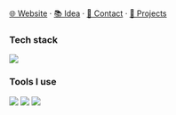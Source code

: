 <picture>
  <img src="https://capsule-render.vercel.app/api?type=waving&height=300&color=gradient&text=Hi,%20I%20am%20rand777&desc=Share%20ideas,%20make%20web%20pages,%20immersive%20over%20ROS2&fontAlignY=45&descAlignY=64" style="display:none;">
</picture>

[🌐 Website](https://rand777.space) · [📚 Idea](https://rand777.pguide.studio) · [📇 Contact](mailto:rand777@pguide.studio) · [🔨 Projects](https://blog.rand777.space/more/projects/)


### Tech stack

<picture><img src="https://skillicons.dev/icons?i=spring,ros,flask,django,flutter,rust,dart,cpp,cs,python,vue,astro,sass,windicss,ts,d3,threejs,nextjs,nodejs,nuxtjs,electron,elasticsearch,mysql,postgres,redis,nginx,kafka,fediverse,debian,kali"></picture>

### Tools I use

<picture><img src="https://skillicons.dev/icons?i=vscode,pycharm,idea,webstorm,clion,webpack,vite,rollup,git,githubactions,aws,gcp,vercel,netlify,cmake,jenkins,pnpm,gitlab,bitbucket,latex,anaconda,au,pr,ps,ai,ae,blender,docker,kubernetes,grafana"></picture>
<picture>
  <img src="https://github-readme-stats.vercel.app/api?username=LyrLark&show_icons=true&hide_border=true&line_height=24&t=1" />
</picture>
<picture>
  <img src="https://github-readme-stats.vercel.app/api/top-langs/?username=LyrLark&layout=compact&hide_border=true&langs_count=8" />
</picture>


<!--
<picture>
  <source
    srcset="https://github-profile-trophy.vercel.app/?username=LyrLark&margin-w=8&margin-h=8&column=7&row=1&no-frame=true&theme=algolia"
    media="(prefers-color-scheme: dark)"
  />
  <img src="https://github-profile-trophy.vercel.app/?username=LyrLark&margin-w=8&margin-h=8&column=7&row=1&no-frame=true&theme=light" />
</picture>
-->

